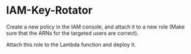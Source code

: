 # IAM-Key-Rotator
Create a new policy in the IAM console, and attach it to a new role (Make sure that the ARNs for the targeted users are correct).  

Attach this role to the Lambda function and deploy it.  